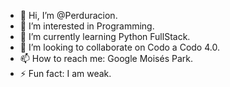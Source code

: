 - 👋 Hi, I’m @Perduracion.
- 👀 I’m interested in Programming.
- 🌱 I’m currently learning Python FullStack.
- 💞️ I’m looking to collaborate on Codo a Codo 4.0.
- 📫 How to reach me: Google Moisés Park.
- ⚡ Fun fact: I am weak.

<!---
Perduracion/Perduracion is a ✨ special ✨ repository because its `README.md` (this file) appears on your GitHub profile.
You can click the Preview link to take a look at your changes.
--->
